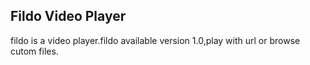 ## Fildo Video Player

fildo is a video player.fildo available version 1.0,play with url or browse cutom files.